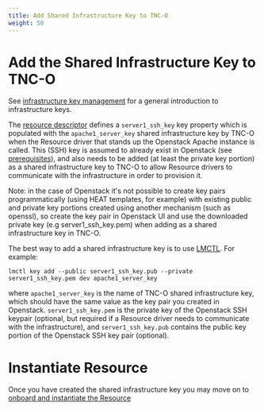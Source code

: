 ```yaml
---
title: Add Shared Infrastructure Key to TNC-O
weight: 50
---
```


# Add the Shared Infrastructure Key to TNC-O

See [infrastructure key management](/user-guides/operations/infrastructure-key-management) for a general introduction to infrastructure keys.

The [resource descriptor](/user-guides/resource-engineering/resource-packages/brent/infrastructure-keys-resource/creating-resource) defines a `server1_ssh_key` key property which is populated with the `apache1_server_key` shared infrastructure key by TNC-O when the Resource driver that stands up the Openstack Apache instance is called. This (SSH) key is assumed to already exist in Openstack (see [prerequisites](/user-guides/resource-engineering/resource-packages/brent/infrastructure-keys-resource/get-started)), and also needs to be added (at least the private key portion) as a shared infrastructure key to TNC-O to allow Resource drivers to communicate with the infrastructure in order to provision it.

Note: in the case of Openstack it's not possible to create key pairs programmatically (using HEAT templates, for example) with existing public and private key portions created using another mechanism (such as openssl), so create the key pair in Openstack UI and use the downloaded private key (e.g server1_ssh_key.pem) when adding as a shared infrastructure key in TNC-O.

The best way to add a shared infrastructure key is to use [LMCTL](https://github.com/IBM/lmctl/blob/master/docs/command-reference/key/add.md). For example:

```
lmctl key add --public server1_ssh_key.pub --private server1_ssh_key.pem dev apache1_server_key
```

where `apache1_server_key` is the name of TNC-O shared infrastructure key, which should have the same value as the key pair you created in Openstack. `server1_ssh_key.pem` is the private key of the Openstack SSH keypair (optional, but required if a Resource driver needs to communicate with the infrastructure), and `server1_ssh_key.pub` contains the public key portion of the Openstack SSH key pair (optional).

# Instantiate Resource

Once you have created the shared infrastructure key you may move on to [onboard and instantiate the Resource](/user-guides/resource-engineering/resource-packages/brent/infrastructure-keys-resource/instantiate-resource)
